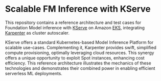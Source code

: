 # Scalable FM Inference with KServe

This repository contains a reference architecture and test cases for Foundation Model inference with [KServe](https://github.com/kserve/kserve) on Amazon [EKS](https://aws.amazon.com/eks/), integrating [Karpenter](https://github.com/aws/karpenter-provider-aws) as cluster autoscaler.

KServe offers a standard Kubernetes-based Model Inference Platform for scalable use-cases. Complementing it, Karpenter provides swift, simplified compute provisioning, optimally leveraging cloud resources. This synergy offers a unique opportunity to exploit Spot instances, enhancing cost efficiency. This reference architecture illustrates the mechanics of these technologies and demonstrates their combined power in enabling efficient serverless ML deployments.

